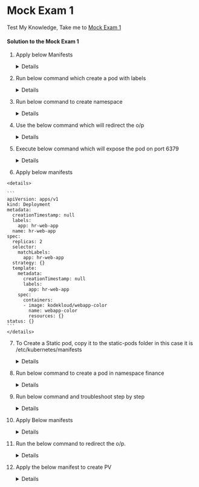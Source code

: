 # Mock Exam 1

  Test My Knowledge, Take me to [Mock Exam 1](https://kodekloud.com/courses/539883/lectures/10853074)

  #### Solution to the Mock Exam 1

  1. Apply below Manifests

     <details>
     
     ```
     apiVersion: v1
     kind: Pod
     metadata:
       creationTimestamp: null
       labels:
         run: nginx-pod
       name: nginx-pod
     spec:
       containers:
       - image: nginx:alpine
         name: nginx-pod
         resources: {}
       dnsPolicy: ClusterFirst
       restartPolicy: Always
     status: {}
     ```
     </details>

  2. Run below command which create a pod with labels

     <details>
     
     ```
     kubectl run messaging --image=redis:alpine --labels=tier=msg
     ```
     </details>

 
  3. Run below command to create namespace
     
     <details>

     ```
     kubectl create namespace apx-x9984574
     ```
     </details>

  4. Use the below command which will redirect the o/p

     <details>

     ```
     kubectl get nodes -o json > /opt/outputs/nodes-z3444kd9.json
     ```
     <details>

  5. Execute below command which will expose the pod on port 6379

     <details>

     ```
     kubectl expose pod messaging --port=6379 --name messaging-service
     ```
     <details>

  6. Apply below manifests

    <details>

    ```
    apiVersion: apps/v1
    kind: Deployment
    metadata:
      creationTimestamp: null
      labels:
        app: hr-web-app
      name: hr-web-app
    spec:
      replicas: 2
      selector:
        matchLabels:
          app: hr-web-app
      strategy: {}
      template:
        metadata:
          creationTimestamp: null
          labels:
            app: hr-web-app
        spec:
          containers:
          - image: kodekloud/webapp-color
            name: webapp-color
            resources: {}
    status: {}
    ```
    </details>

  7. To Create a Static pod, copy it to the static-pods folder in this case it is /etc/kubernetes/manifests

     <details>

     ```
     apiVersion: v1
     kind: Pod
     metadata:
       creationTimestamp: null
       labels:
         run: static-busybox
       name: static-busybox
     spec:
       containers:
       - command:
         - sleep
         - "1000"
         image: busybox
         name: static-busybox
         resources: {}
       dnsPolicy: ClusterFirst
       restartPolicy: Always
     status: {}
     ```
     </details>

  8. Run below command to create a pod in namespace finance

     <details>

     ```
     kubectl run temp-bus --image=redis:alpine -n finance
     ```
     </details>

  9. Run below command and troubleshoot step by step

     <details>

     ```
     kubectl describe pod orange
     ```

     Export the running pod using below command and correct the spelling of the command **`sleeeep`** to **`sleep`** 

     ```
     kubectl get pod orange -o yaml > orange.yaml
     ```
   
     Delete the running Orange pod and recreate the pod using command.
     
     ```
     kubectl delete pod orange
     kubectl create -f orange.yaml
     ```
     </details>

  10. Apply Below manifests

      <details>

      ```
      apiVersion: v1
      kind: Service
      metadata:
        creationTimestamp: null
        labels:
          app: hr-web-app
        name: hr-web-app-service
      spec:
        ports:
        - port: 8080
          protocol: TCP
          targetPort: 8080
          nodePort: 30082
        selector:
          app: hr-web-app
        type: NodePort
      status:
        loadBalancer: {}
      ```
      </details>

  11. Run the below command to redirect the o/p.

      <details>

      ``` 
      kubectl get nodes -o jsonpath='{.items[*].status.nodeInfo.osImage}' > /opt/outputs/nodes_os_x43kj56.txt
      ```
      </details>

  12. Apply the below manifest to create PV

      <details>
     
       ```
       apiVersion: v1
       kind: PersistentVolume
       metadata:
         name: pv-analytics
       spec:
         capacity:
           storage: 100Mi
         volumeMode: Filesystem
         accessModes:
           - ReadWriteMany
         hostPath:
             path: /pv/data-analytics
       ```
       </details>